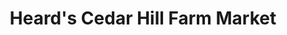 ---
title: "Heard's Cedar Hill Farm Market"
url: /bentonville/heards-cedar-hill-farm-market/
shop: farm
---